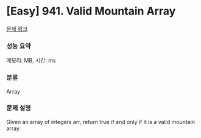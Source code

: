 # [Easy] 941. Valid Mountain Array

[문제 링크](https://leetcode.com/problems/valid-mountain-array/)

### 성능 요약

메모리: MB, 시간: ms

### 분류

Array

### 문제 설명

<p>Given an array of integers arr, return true if and only if it is a valid mountain array.</p>

